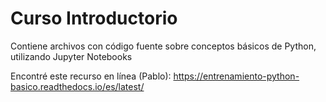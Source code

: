 # Curso Introductorio
Contiene archivos con código fuente sobre conceptos básicos de Python, utilizando Jupyter Notebooks

Encontré este recurso en línea (Pablo):
https://entrenamiento-python-basico.readthedocs.io/es/latest/
